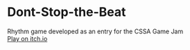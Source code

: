 # Dont-Stop-the-Beat
Rhythm game developed as an entry for the CSSA Game Jam  
[Play on itch.io](https://golddaniel.itch.io/dont-stop-the-beat)

